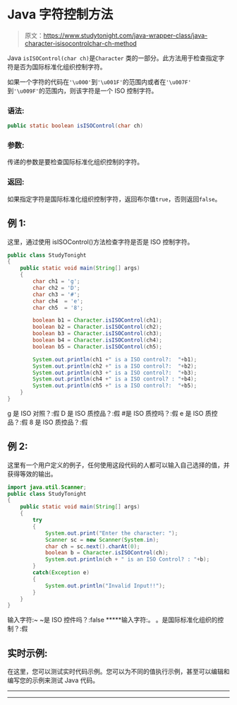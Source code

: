 # Java 字符控制方法

> 原文：<https://www.studytonight.com/java-wrapper-class/java-character-isisocontrolchar-ch-method>

Java `isISOControl(char ch)`是``Character`` 类的一部分。此方法用于检查指定字符是否为国际标准化组织控制字符。

如果一个字符的代码在`'\u000'`到`'\u001F'`的范围内或者在`'\u007F'` 到`'\u009F'`的范围内，则该字符是一个 ISO 控制字符。

### 语法:

```java
public static boolean isISOControl(char ch)
```

### 参数:

传递的参数是要检查国际标准化组织控制的字符。

### 返回:

如果指定字符是国际标准化组织控制字符，返回布尔值`true`，否则返回`false`。

## 例 1:

这里，通过使用 isISOControl()方法检查字符是否是 ISO 控制字符。

```java
public class StudyTonight
{  
	public static void main(String[] args)
	{  
		char ch1 = 'g';  
		char ch2 = 'D';  
		char ch3 = '#';  
		char ch4  = 'e';   
		char ch5  = '8';  

		boolean b1 = Character.isISOControl(ch1);  
		boolean b2 = Character.isISOControl(ch2);  
		boolean b3 = Character.isISOControl(ch3);  
		boolean b4 = Character.isISOControl(ch4);  
		boolean b5 = Character.isISOControl(ch5);  

		System.out.println(ch1 +" is a ISO control?:  "+b1);  
		System.out.println(ch2 +" is a ISO control?:  "+b2);  
		System.out.println(ch3 +" is a ISO control?:  "+b3);  
		System.out.println(ch4 +" is a ISO control? : "+b4);  
		System.out.println(ch5 +" is a ISO control?:  "+b5);  
	}  
} 
```

g 是 ISO 对照？:假
D 是 ISO 质控品？:假
#是 ISO 质控吗？:假
e 是 ISO 质控品？:假
8 是 ISO 质控品？:假

## 例 2:

这里有一个用户定义的例子，任何使用这段代码的人都可以输入自己选择的值，并获得等效的输出。

```java
import java.util.Scanner; 
public class StudyTonight
{ 
	public static void main(String[] args)
	{  
		try
		{
			System.out.print("Enter the character: ");  
			Scanner sc = new Scanner(System.in);         
			char ch = sc.next().charAt(0);  
			boolean b = Character.isISOControl(ch);
			System.out.println(ch + " is an ISO Control? : "+b);
		}
		catch(Exception e)
		{
			System.out.println("Invalid Input!!");
		}
	}  
} 
```

输入字符:~
~是 ISO 控件吗？:false
*****输入字符:。
。是国际标准化组织的控制？:假

## 实时示例:

在这里，您可以测试实时代码示例。您可以为不同的值执行示例，甚至可以编辑和编写您的示例来测试 Java 代码。

* * *

* * *